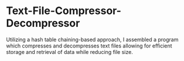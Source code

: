 # Text-File-Compressor-Decompressor
Utilizing a hash table chaining-based approach, I assembled a program which compresses and decompresses text files allowing for efficient storage and retrieval of data while reducing file size.
